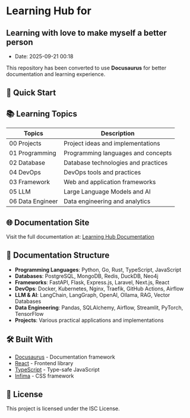 # Learning Hub for 

## Learning with love to make myself a better person 
- Date: 2025-09-21 00:18

This repository has been converted to use **Docusaurus** for better documentation and learning experience.

## 🚀 Quick Start

## 📚 Learning Topics

| Topics           | Description                 |
| ---------------- | --------------------------- |
| 00 Projects      | Project ideas and implementations |
| 01 Programming   | Programming languages and concepts |
| 02 Database      | Database technologies and practices |
| 04 DevOps        | DevOps tools and practices |
| 03 Framework     | Web and application frameworks |
| 05 LLM           | Large Language Models and AI |
| 06 Data Engineer | Data engineering and analytics |

## 🌐 Documentation Site

Visit the full documentation at: [Learning Hub Documentation](https://jeerasakananta.github.io/learning/)

## 📖 Documentation Structure

- **Programming Languages**: Python, Go, Rust, TypeScript, JavaScript
- **Databases**: PostgreSQL, MongoDB, Redis, DuckDB, Neo4j
- **Frameworks**: FastAPI, Flask, Express.js, Laravel, Next.js, React
- **DevOps**: Docker, Kubernetes, Nginx, Traefik, GitHub Actions, Airflow
- **LLM & AI**: LangChain, LangGraph, OpenAI, Ollama, RAG, Vector Databases
- **Data Engineering**: Pandas, SQLAlchemy, Airflow, Streamlit, PyTorch, TensorFlow
- **Projects**: Various practical applications and implementations

## 🛠️ Built With

- [Docusaurus](https://docusaurus.io/) - Documentation framework
- [React](https://reactjs.org/) - Frontend library
- [TypeScript](https://www.typescriptlang.org/) - Type-safe JavaScript
- [Infima](https://infima.dev/) - CSS framework

## 📄 License

This project is licensed under the ISC License.

